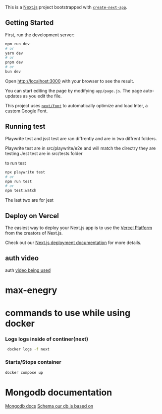 This is a [Next.js](https://nextjs.org/) project bootstrapped with [`create-next-app`](https://github.com/vercel/next.js/tree/canary/packages/create-next-app).

## Getting Started

First, run the development server:

```bash
npm run dev
# or
yarn dev
# or
pnpm dev
# or
bun dev
```

Open [http://localhost:3000](http://localhost:3000) with your browser to see the result.

You can start editing the page by modifying `app/page.js`. The page auto-updates as you edit the file.

This project uses [`next/font`](https://nextjs.org/docs/basic-features/font-optimization) to automatically optimize and load Inter, a custom Google Font.

## Running test

Playwrite test and jsst test are ran diffrently and are in two diffrent folders.

Playwrite test are in src/playwrite/e2e
and will match the directry they are testing
Jest test are in src/tests folder

to run test

```bash
npx playwrite test
# or
npm run test
# or
npm test:watch
```

The last two are for jest

## Deploy on Vercel

The easiest way to deploy your Next.js app is to use the [Vercel Platform](https://vercel.com/new?utm_medium=default-template&filter=next.js&utm_source=create-next-app&utm_campaign=create-next-app-readme) from the creators of Next.js.

Check out our [Next.js deployment documentation](https://nextjs.org/docs/deployment) for more details.

## auth video

auth [video being used](https://www.youtube.com/watch?v=md65iBX5Gxg)

# max-enegry

# commands to use while using docker

### Logs logs inside of continer(next)

```bash
 docker logs -f next
```

### Starts/Stops container

```bash
docker compose up
```

# Mongodb documentation

[Mongodb docs](https://mongoosejs.com/docs/guide.html)
[Schema our db is based on ](https://app.eraser.io/workspace/tb5oJzL7Nin6LqqbzM0a)
